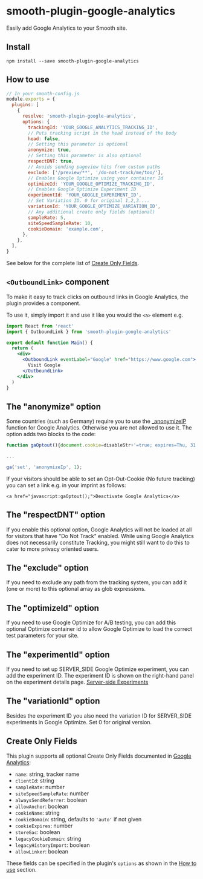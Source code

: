 # smooth-plugin-google-analytics

Easily add Google Analytics to your Smooth site.

## Install

`npm install --save smooth-plugin-google-analytics`

## How to use

```javascript
// In your smooth-config.js
module.exports = {
  plugins: [
    {
      resolve: 'smooth-plugin-google-analytics',
      options: {
        trackingId: 'YOUR_GOOGLE_ANALYTICS_TRACKING_ID',
        // Puts tracking script in the head instead of the body
        head: false,
        // Setting this parameter is optional
        anonymize: true,
        // Setting this parameter is also optional
        respectDNT: true,
        // Avoids sending pageview hits from custom paths
        exclude: ['/preview/**', '/do-not-track/me/too/'],
        // Enables Google Optimize using your container Id
        optimizeId: 'YOUR_GOOGLE_OPTIMIZE_TRACKING_ID',
        // Enables Google Optimize Experiment ID
        experimentId: 'YOUR_GOOGLE_EXPERIMENT_ID',
        // Set Variation ID. 0 for original 1,2,3....
        variationId: 'YOUR_GOOGLE_OPTIMIZE_VARIATION_ID',
        // Any additional create only fields (optional)
        sampleRate: 5,
        siteSpeedSampleRate: 10,
        cookieDomain: 'example.com',
      },
    },
  ],
}
```

See below for the complete list of [Create Only Fields](#create-only-fields).

## `<OutboundLink>` component

To make it easy to track clicks on outbound links in Google Analytics,
the plugin provides a component.

To use it, simply import it and use it like you would the `<a>` element e.g.

```jsx
import React from 'react'
import { OutboundLink } from 'smooth-plugin-google-analytics'

export default function Main() {
  return (
    <div>
      <OutboundLink eventLabel="Google" href="https://www.google.com">
        Visit Google
      </OutboundLink>
    </div>
  )
}
```

## The "anonymize" option

Some countries (such as Germany) require you to use the
[\_anonymizeIP](https://support.google.com/analytics/answer/2763052) function for
Google Analytics. Otherwise you are not allowed to use it. The option adds two
blocks to the code:

```javascript
function gaOptout(){document.cookie=disableStr+'=true; expires=Thu, 31 Dec 2099 23:59:59 UTC;path=/',window[disableStr]=!0}var gaProperty='UA-XXXXXXXX-X',disableStr='ga-disable-'+gaProperty;document.cookie.indexOf(disableStr+'=true')>-1&&(window[disableStr]=!0);

...

ga('set', 'anonymizeIp', 1);
```

If your visitors should be able to set an Opt-Out-Cookie (No future tracking)
you can set a link e.g. in your imprint as follows:

`<a href="javascript:gaOptout();">Deactivate Google Analytics</a>`

## The "respectDNT" option

If you enable this optional option, Google Analytics will not be loaded at all for visitors that have "Do Not Track" enabled. While using Google Analytics does not necessarily constitute Tracking, you might still want to do this to cater to more privacy oriented users.

## The "exclude" option

If you need to exclude any path from the tracking system, you can add it (one or more) to this optional array as glob expressions.

## The "optimizeId" option

If you need to use Google Optimize for A/B testing, you can add this optional Optimize container id to allow Google Optimize to load the correct test parameters for your site.

## The "experimentId" option

If you need to set up SERVER_SIDE Google Optimize experiment, you can add the experiment ID. The experiment ID is shown on the right-hand panel on the experiment details page. [Server-side Experiments](https://developers.google.com/optimize/devguides/experiments)

## The "variationId" option

Besides the experiment ID you also need the variation ID for SERVER_SIDE experiments in Google Optimize. Set 0 for original version.

## Create Only Fields

This plugin supports all optional Create Only Fields documented in [Google Analytics](https://developers.google.com/analytics/devguides/collection/analyticsjs/field-reference#create):

- `name`: string, tracker name
- `clientId`: string
- `sampleRate`: number
- `siteSpeedSampleRate`: number
- `alwaysSendReferrer`: boolean
- `allowAnchor`: boolean
- `cookieName`: string
- `cookieDomain`: string, defaults to `'auto'` if not given
- `cookieExpires`: number
- `storeGac`: boolean
- `legacyCookieDomain`: string
- `legacyHistoryImport`: boolean
- `allowLinker`: boolean

These fields can be specified in the plugin's `options` as shown in the [How to use](#how-to-use) section.
